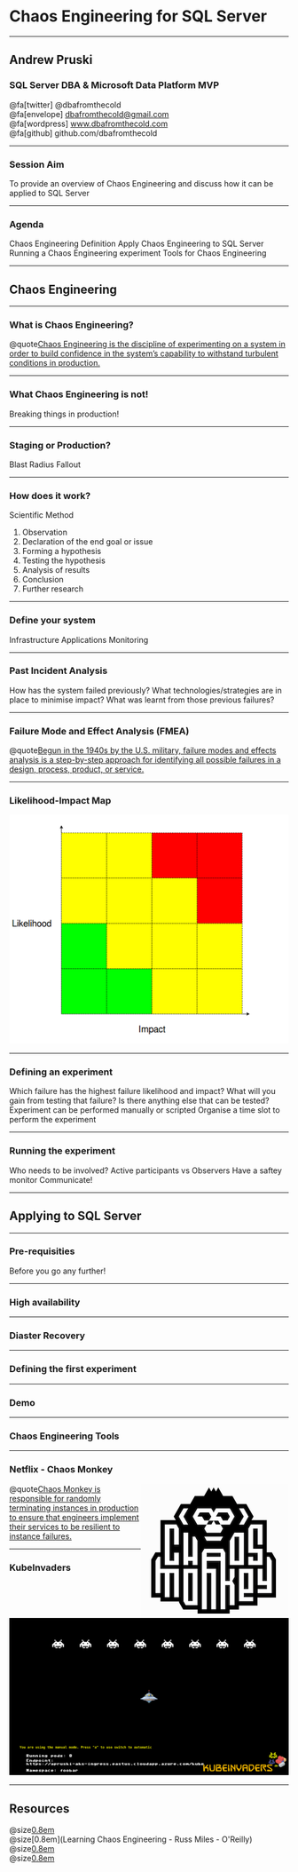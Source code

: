# Chaos Engineering for SQL Server

---

## Andrew Pruski

### SQL Server DBA & Microsoft Data Platform MVP

@fa[twitter] @dbafromthecold <br>
@fa[envelope] dbafromthecold@gmail.com <br>
@fa[wordpress] www.dbafromthecold.com <br>
@fa[github] github.com/dbafromthecold

---

### Session Aim

To provide an overview of Chaos Engineering and discuss how it can be applied to SQL Server

---

### Agenda

Chaos Engineering Definition
Apply Chaos Engineering to SQL Server
Running a Chaos Engineering experiment
Tools for Chaos Engineering

---

## Chaos Engineering

---

### What is Chaos Engineering?

@quote[Chaos Engineering is the discipline of experimenting on a system in order to build confidence in the system’s capability to withstand turbulent conditions in production.](principlesofchaos.org)

---

### What Chaos Engineering is not!

Breaking things in production!

---

### Staging or Production?

Blast Radius
Fallout

---

### How does it work?

Scientific Method

1) Observation
2) Declaration of the end goal or issue
3) Forming a hypothesis
4) Testing the hypothesis
5) Analysis of results
6) Conclusion
7) Further research

---

### Define your system

Infrastructure
Applications
Monitoring

---

### Past Incident Analysis

How has the system failed previously?
What technologies/strategies are in place to minimise impact?
What was learnt from those previous failures?

---

### Failure Mode and Effect Analysis (FMEA)

@quote[Begun in the 1940s by the U.S. military, failure modes and effects analysis is a step-by-step approach for identifying all possible failures in a design, process, product, or service.](asq.org/quality-resources/fmea)

---

### Likelihood-Impact Map

<img src="assets/images/likelihoodImpactMap.png" style="align: center"/>

---

### Defining an experiment

Which failure has the highest failure likelihood and impact?
What will you gain from testing that failure?
Is there anything else that can be tested?
Experiment can be performed manually or scripted
Organise a time slot to perform the experiment

---

### Running the experiment

Who needs to be involved?
Active participants vs Observers
Have a saftey monitor
Communicate!

---

## Applying to SQL Server

---

### Pre-requisities

Before you go any further!

---

### High availability

---

### Diaster Recovery

---

### Defining the first experiment

---

### Demo

---

### Chaos Engineering Tools

---

### Netflix - Chaos Monkey

<img src="assets/images/chaosmonkey.png" style="float: right"/>

@quote[Chaos Monkey is responsible for randomly terminating instances in production to ensure that engineers implement their services to be resilient to instance failures.](netflix.github.io/chaosmonkey/)

---

### KubeInvaders

<img src="assets/images/KubeInvaders_75.png" style="float: center"/>

---

## Resources

@size[0.8em](https://principlesofchaos.org)<br>
@size[0.8em](Learning Chaos Engineering - Russ Miles - O'Reilly)<br>
@size[0.8em](https://github.com/dastergon/awesome-chaos-engineering)<br>
@size[0.8em](https://github.com/lucky-sideburn/KubeInvaders)